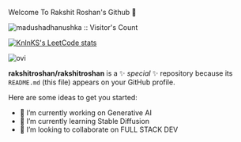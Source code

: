Welcome To Rakshit Roshan's Github 👋

<img src="https://profile-counter.glitch.me/{rakshitroshan}/count.svg" alt="madushadhanushka :: Visitor's Count" />


[![KnlnKS's LeetCode stats](https://leetcode-stats-six.vercel.app/?username=rakki2003&theme=dark)](https://leetcode.com/rakki2003/)



<img src="https://github-readme-stats.vercel.app/api/top-langs?username=rakshitroshan&show_icons=true&locale=en&layout=compact&theme=chartreuse-dark" alt="ovi" />



**rakshitroshan/rakshitroshan** is a ✨ _special_ ✨ repository because its `README.md` (this file) appears on your GitHub profile.



Here are some ideas to get you started:

- 🔭 I’m currently working on Generative AI
- 🌱 I’m currently learning Stable Diffusion
- 👯 I’m looking to collaborate on FULL STACK DEV

  
